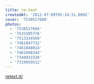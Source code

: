 ```yaml
---
title: re:text
createdAt: '2012-07-09T05:24:51.000Z'
cover: '7530517608'
photos:
  - '7530517608'
  - '7533285776'
  - '7513334560'
  - '7461047732'
  - '7461048014'
  - '7461048344'
  - '7344033330'
  - '7319659512'
---
```


[retext.it/](http://retext.it/)
